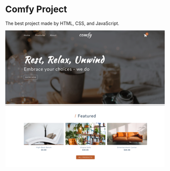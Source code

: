 # Comfy Project

The best project made by HTML, CSS, and JavaScript.

![alt text](image.png)
![alt text](image-1.png)